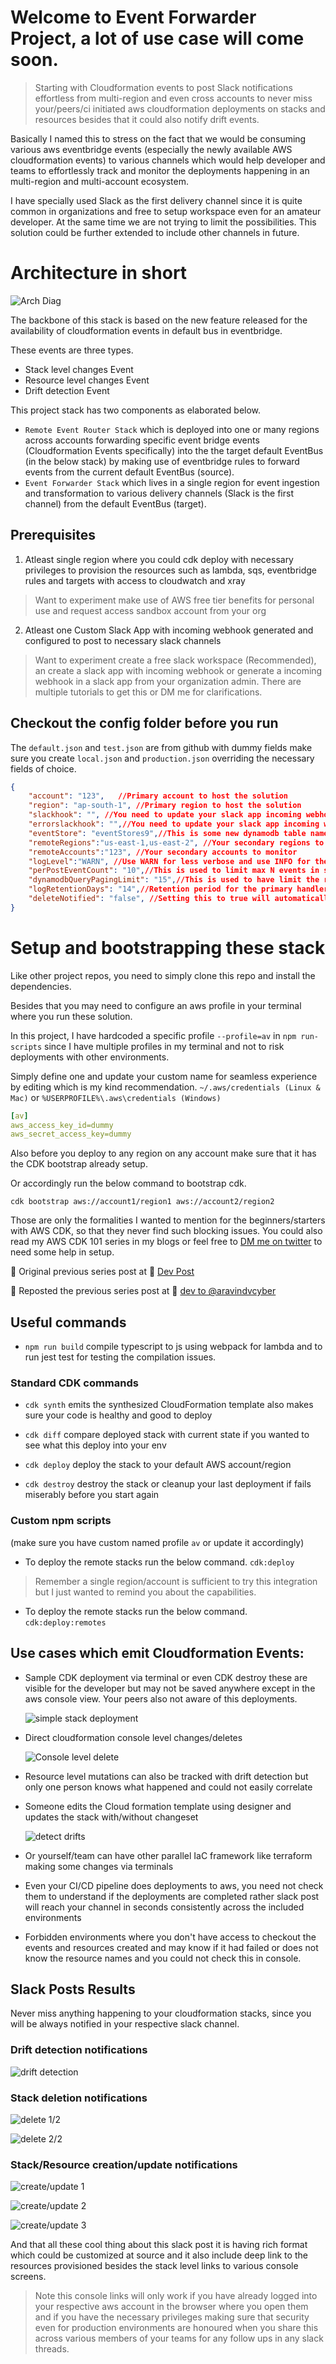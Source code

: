 # Welcome to Event Forwarder Project, a lot of use case will come soon.

> Starting with Cloudformation events to post Slack notifications effortless from multi-region and even cross accounts to never miss your/peers/ci initiated aws cloudformation deployments on stacks and resources besides that it could also notify drift events.

Basically I named this to stress on the fact that we would be consuming various aws eventbridge events (especially the newly available AWS cloudformation events) to various channels which would help developer and teams to effortlessly track and monitor the deployments happening in an multi-region and multi-account ecosystem.

I have specially used Slack as the first delivery channel since it is quite common in organizations and free to setup workspace even for an amateur developer. At the same time we are not trying to limit the possibilities. This solution could be further extended to include other channels in future.

# Architecture in short

![Arch Diag](https://dev-to-uploads.s3.amazonaws.com/uploads/articles/knj8d49e7yc8onsbbfxt.jpeg)

The backbone of this stack is based on the new feature released for the availability of cloudformation events in default bus in eventbridge.

These events are three types.

* Stack level changes Event
* Resource level changes Event
* Drift detection Event

This project stack has two components as elaborated below.

* `Remote Event Router Stack` which is deployed into one or many regions across accounts forwarding specific event bridge events (Cloudformation Events specifically) into the the target default EventBus (in the below stack) by making use of eventbridge rules to forward events from the current default EventBus (source).
* `Event Forwarder Stack` which lives in a single region for event ingestion and transformation to various delivery channels (Slack is the first channel) from the default EventBus (target).

## Prerequisites

1) Atleast single region where you could cdk deploy with necessary privileges to provision the resources such as lambda, sqs, eventbridge rules and targets with access to cloudwatch and xray

>Want to experiment make use of AWS free tier benefits for personal use and request access sandbox account from your org

2) Atleast one Custom Slack App with incoming webhook generated and configured to post to necessary slack channels

>Want to experiment create a free slack workspace (Recommended), an create a slack app with incoming webhook or generate a incoming webhook in a slack app from your organization admin. There are multiple tutorials to get this or DM me for clarifications.

## Checkout the config folder before you run

The `default.json` and `test.json` are from github with dummy fields make sure you create `local.json` and `production.json` overriding the necessary fields of choice.

```json
{
    "account": "123",   //Primary account to host the solution
    "region": "ap-south-1", //Primary region to host the solution
    "slackhook": "", //You need to update your slack app incoming webhook as the primary delivery channel for your users
    "errorslackhook": "",//You need to update your slack app incoming webhook as the error delivery channel to notify the this stack maintainers in your environment to get the errors as and when they happen, and need to dive into cloudwatch logs to figure out most of the issues.
    "eventStore": "eventStores9",//This is some new dynamodb table name of your choice
    "remoteRegions":"us-east-1,us-east-2", //Your secondary regions to monitor
    "remoteAccounts":"123", //Your secondary accounts to monitor
    "logLevel":"WARN", //Use WARN for less verbose and use INFO for the verbose cloudwatch logs for the main processor handler
    "perPostEventCount": "10",//This is used to limit max N events in single slack post, this is mainly to make sure we don't hit limit on single slack post
    "dynamodbQueryPagingLimit": "15",//This is used to have limit the read units on single api call to not throttle your dynamodb if you are using provisioned RCU.
    "logRetentionDays": "14",//Retention period for the primary handler cloudwatch logs
    "deleteNotified": "false", //Setting this to true will automatically delete data from dynamoDb once the event are notified. But I highly recommend you to have this false to understand the data which gets generated, which could help you with other integrations or possibilities in this monitoring
}
```

# Setup and bootstrapping these stack

Like other project repos, you need to simply clone this repo and install the dependencies.

Besides that you may need to configure an aws profile in your terminal where you run these solution.

In this project, I have hardcoded a specific profile `--profile=av` in `npm run-scripts` since I have multiple profiles in my terminal and not to risk deployments with other environments.

Simply define one and update your custom name for seamless experience by editing which is my kind recommendation.
`~/.aws/credentials (Linux & Mac)` or `%USERPROFILE%\.aws\credentials (Windows)`

```yaml
[av]
aws_access_key_id=dummy
aws_secret_access_key=dummy
```

Also before you deploy to any region on any account make sure that it has the CDK bootstrap already setup.

Or accordingly run the below command to bootstrap cdk.

`cdk bootstrap aws://account1/region1 aws://account2/region2 `

Those are only the formalities I wanted to mention for the beginners/starters with AWS CDK, so that they never find such blocking issues. You could also read my AWS CDK 101 series in my blogs or feel free to [DM me on twitter](https://twitter.com/Aravind_V7) to need some help in setup.

🔁 Original previous series post at 🔗 [Dev Post](https://devpost.hashnode.dev/aws-cdk-101-typescript)

🔁 Reposted the previous series post at 🔗 [dev to @aravindvcyber](https://dev.to/aravindvcyber/series/17111)

## Useful commands

* `npm run build`   compile typescript to js using webpack for lambda and to run jest test for testing the compilation issues.

### Standard CDK commands
  
* `cdk synth`       emits the synthesized CloudFormation template also makes sure your code is healthy and good to deploy

* `cdk diff`        compare deployed stack with current state if you wanted to see what this deploy into your env

* `cdk deploy`      deploy the stack to your default AWS account/region

* `cdk destroy`     destroy the stack or cleanup your last deployment if fails miserably before you start again

### Custom npm scripts

(make sure you have custom named profile `av` or update it accordingly)

* To deploy the remote stacks run the below command.
  `cdk:deploy`

> Remember a single region/account is sufficient to try this integration but I just wanted to remind you about the capabilities.
* To deploy the remote stacks run the below command.
  `cdk:deploy:remotes`

## Use cases which emit Cloudformation Events:

* Sample CDK deployment via terminal or even CDK destroy these are visible for the developer but may not be saved anywhere except in the aws console view. Your peers also not aware of this deployments.

  ![simple stack deployment](https://dev-to-uploads.s3.amazonaws.com/uploads/articles/j7017a2xvep214r6doo0.png)

* Direct cloudformation console level changes/deletes

  ![Console level delete](https://dev-to-uploads.s3.amazonaws.com/uploads/articles/yxa0l9jc0pwazuirz7o9.png)

* Resource level mutations can also be tracked with drift detection but only one person knows what happened and could not easily correlate

* Someone edits the Cloud formation template using designer and updates the stack with/without changeset

  ![detect drifts](https://dev-to-uploads.s3.amazonaws.com/uploads/articles/7p6wzit4mi33ms3hfnu4.png)

* Or yourself/team can have other parallel IaC framework like terraform making some changes via terminals

* Even your CI/CD pipeline does deployments to aws, you need not check them to understand if the deployments are completed rather slack post will reach your channel in seconds consistently across the included environments

* Forbidden environments where you don't have access to checkout the events and resources created and may know if it had failed or does not know the resource names and you could not check this in console.

## Slack Posts Results

Never miss anything happening to your cloudformation stacks, since you will be always notified in your respective slack channel.

### Drift detection notifications

![drift detection](https://dev-to-uploads.s3.amazonaws.com/uploads/articles/lqvwtozp4obo3qwfaaxw.png)

### Stack deletion notifications

![delete 1/2](https://dev-to-uploads.s3.amazonaws.com/uploads/articles/l85lcwuve6mn7b3nbmik.png)

![delete 2/2](https://dev-to-uploads.s3.amazonaws.com/uploads/articles/28ecbpodmvp0pqj95ip4.png)

### Stack/Resource creation/update notifications

![create/update 1 ](https://dev-to-uploads.s3.amazonaws.com/uploads/articles/tp0927awhq1yyasb5mit.png)

![create/update 2 ](https://dev-to-uploads.s3.amazonaws.com/uploads/articles/sxpjp15lq2sz82e3358x.png)

![create/update 3](https://dev-to-uploads.s3.amazonaws.com/uploads/articles/cdggdp9wvpr28wjnx5t9.png)

And that all these cool thing about this slack post it is having rich format which could be customized at source and it also include deep link to the resources provisioned besides the stack level links to various console screens.

> Note this console links will only work if you have already logged into your respective aws account in the browser where you open them and if you have the necessary privileges making sure that security even for production environments are honoured when you share this across various members of your teams for any follow ups in any slack threads.